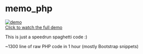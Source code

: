 # memo_php

[![demo](https://user-images.githubusercontent.com/54727130/114011010-6ba89680-986d-11eb-9e00-24ff4a0904d3.gif)<br>
Click to watch the full demo](https://user-images.githubusercontent.com/54727130/114010558-e45b2300-986c-11eb-9f82-c28268680e04.mp4)
 

This is just a speedrun spaghetti code :) 

~1300 line of raw PHP code in 1 hour (mostly Bootstrap snippets) 
